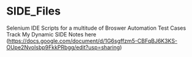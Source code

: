 # SIDE_Files
Selenium IDE Scripts for a multitude of Broswer Automation Test Cases
Track My Dynamic SIDE Notes here (https://docs.google.com/document/d/1G6sgffzm5-CBFqBJ6K3KS-OUpe2NvoIsbp9FkkPRbgg/edit?usp=sharing)
